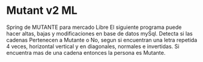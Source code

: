# Mutant v2 ML
Spring de MUTANTE para mercado Libre
El siguiente programa puede hacer altas, bajas y modificaciones en base de datos mySql.
Detecta si las cadenas Pertenecen a Mutante o No, segun si encuentran una letra repetida 4 veces, horizontal
vertical y en diagonales, normales e invertidas. Si encuentra mas de una cadena entonces la persona es Mutante.

